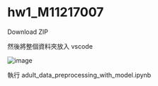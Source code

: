 # hw1_M11217007
Download ZIP

然後將整個資料夾放入 vscode

![image](https://github.com/m11217017/hw1_M11217007/assets/148415253/5da6ae6e-090e-4578-ab29-e3ba437db280)


執行 adult_data_preprocessing_with_model.ipynb

